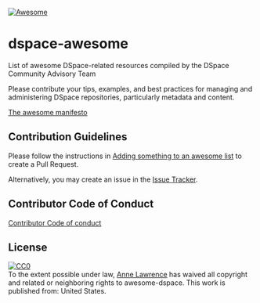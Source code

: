 [![Awesome](https://awesome.re/badge.svg)](https://awesome.re)
# dspace-awesome
List of awesome DSpace-related resources compiled by the DSpace Community Advisory Team

Please contribute your tips, examples, and best practices for managing and administering DSpace repositories, particularly metadata and content.

[The awesome manifesto](https://github.com/sindresorhus/awesome/blob/master/awesome.md)
## Contribution Guidelines

Please follow the instructions in [Adding something to an awesome list](https://github.com/sindresorhus/awesome/blob/master/contributing.md#adding-something-to-an-awesome-list) to create a Pull Request. 

Alternatively, you may create an issue in the [Issue Tracker](https://github.com/DSpace-Labs/awesome-dspace/issues).

## Contributor Code of Conduct
[Contributor Code of conduct](code-of-conduct.md)
## License
<p xmlns:dct="http://purl.org/dc/terms/" xmlns:vcard="http://www.w3.org/2001/vcard-rdf/3.0#">
  <a rel="license"
     href="http://creativecommons.org/publicdomain/zero/1.0/">
    <img src="http://i.creativecommons.org/p/zero/1.0/88x31.png" style="border-style: none;" alt="CC0" />
  </a>
  <br />
  To the extent possible under law,
  <a rel="dct:publisher"
     href="https://github.com/DSpace-Labs/awesome-dspace/edit/master/README.md">
    <span property="dct:title">Anne Lawrence</span></a>
  has waived all copyright and related or neighboring rights to
  <span property="dct:title">awesome-dspace</span>.
This work is published from:
<span property="vcard:Country" datatype="dct:ISO3166"
      content="US" about="https://github.com/DSpace-Labs/awesome-dspace/edit/master/README.md">
  United States</span>.
</p>
